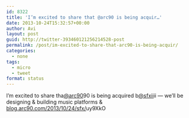 ```yaml
---
id: 8322
title: 'I’m excited to share that @arc90 is being acquir…'
date: 2013-10-24T15:32:57+00:00
author: Avi
layout: post
guid: http://twitter-393460121256214528-post
permalink: /post/im-excited-to-share-that-arc90-is-being-acquir/
categories:
  - none
tags:
  - micro
  - tweet
format: status
---
```

I’m excited to share tha[@arc90](http://twitter.com/arc90)90 is being acquired b[@sfxii](http://twitter.com/sfxii)ii — we’ll be designing & building music platforms & [blog.arc90.com/2013/10/24/sfx/](http://blog.arc90.com/2013/10/24/sfx/)uy9XkO